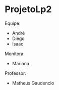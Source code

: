 # ProjetoLp2
Equipe:

 - André
 - Diego
 - Isaac
 
Monitora:

 - Mariana

Professor:

 - Matheus Gaudencio
